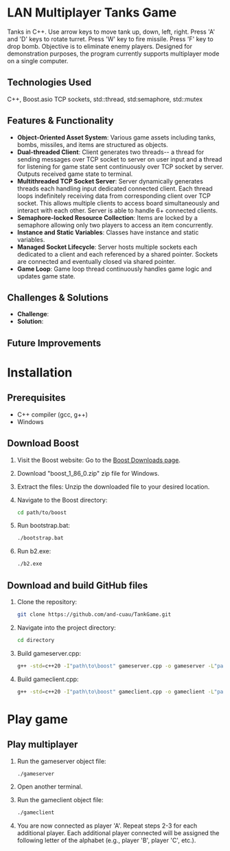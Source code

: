 # LAN Multiplayer Tanks Game

Tanks in C++. Use arrow keys to move tank up, down, left, right. Press 'A' and 'D' keys to rotate turret. Press 'W' key to fire missile. Press 'F' key to drop bomb. Objective is to eliminate enemy players.  Designed for demonstration purposes, the program currently supports multiplayer mode on a single computer.


## Technologies Used

C++, Boost.asio TCP sockets, std::thread, std:semaphore, std::mutex

## Features & Functionality

- **Object-Oriented Asset System**: Various game assets including tanks, bombs, missiles, and items are structured as objects.
- **Dual-threaded Client**: Client generates two threads-- a thread for sending messages over TCP socket to server on user input and a thread for listening for game state sent continuously over TCP socket by server. Outputs received game state to terminal.
- **Multithreaded TCP Socket Server**: Server dynamically generates threads each handling input dedicated connected client. Each thread loops indefinitely receiving data from corresponding client over TCP socket. This allows multiple clients to access board simultaneously and interact with each other. Server is able to handle 6+ connected clients.
- **Semaphore-locked Resource Collection**: Items are locked by a semaphore allowing only two players to access an item concurrently.  
- **Instance and Static Variables**: Classes have instance and static variables.
- **Managed Socket Lifecycle**: Server hosts multiple sockets each dedicated to a client and each referenced by a shared pointer. Sockets are connected and eventually closed via shared pointer.
- **Game Loop**: Game loop thread continuously handles game logic and updates game state. 

## Challenges & Solutions
- **Challenge**: 
- **Solution**: 

## Future Improvements







# Installation
## Prerequisites
- C++ compiler (gcc, g++)
- Windows


## Download Boost
1. Visit the Boost website: Go to the [Boost Downloads page](https://www.boost.org/users/download/).
2. Download "boost_1_86_0.zip" zip file for Windows.
3. Extract the files: Unzip the downloaded file to your desired location.


1. Navigate to the Boost directory:
   ```bash
   cd path/to/boost

2. Run bootstrap.bat:
   ```bash
   ./bootstrap.bat

2. Run b2.exe:
   ```bash
   ./b2.exe


## Download and build GitHub files
1. Clone the repository:
   ```bash
   git clone https://github.com/and-cuau/TankGame.git
   
2. Navigate into the project directory:
    ```bash
   cd directory

3. Build gameserver.cpp:
   ```bash
   g++ -std=c++20 -I"path\to\boost" gameserver.cpp -o gameserver -L"path\to\boost\stage\lib" -lstdc++ "path\to\boost\stage\lib\libboost_system-vc143-mt-x64-1_86.lib" -lws2_32

6. Build gameclient.cpp:
   ```bash
   g++ -std=c++20 -I"path\to\boost" gameclient.cpp -o gameclient -L"path\to\boost\stage\lib" -lstdc++ "path\to\boost\stage\lib\libboost_system-vc143-mt-x64-1_86.lib" -lws2_32

# Play game

## Play multiplayer

1. Run the gameserver object file:
      ```bash
   ./gameserver
      
2. Open another terminal.

3. Run the gameclient object file:
      ```bash
   ./gameclient

4. You are now connected as player 'A'. Repeat steps 2-3 for each additional player. Each additional player connected will be assigned the following letter of the alphabet (e.g., player 'B', player 'C', etc.).



